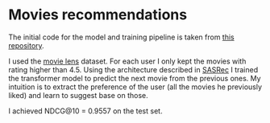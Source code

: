 # Movies recommendations

The initial code for the model and training pipeline is taken from [this repository](https://github.com/pmixer/SASRec.pytorch). 

I used the [movie lens](https://grouplens.org/datasets/movielens/) dataset. For each user I only kept the movies with rating higher than 4.5. Using the architecture described in [SASRec](https://arxiv.org/abs/1808.09781) I trained the transformer model to predict the next movie from the previous ones. My intuition is to extract the preference of the user (all the movies he previously liked) and learn to suggest base on those. 

I achieved NDCG@10 = 0.9557 on the test set. 
